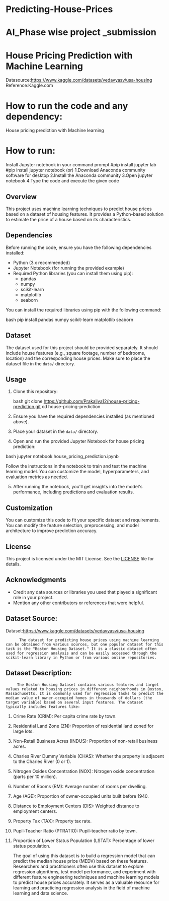 # Predicting-House-Prices
# AI_Phase wise project _submission
# House Pricing Prediction with Machine Learning

Datasource:https://www.kaggle.com/datasets/vedavyasv/usa-housing
Reference:Kaggle.com

# How to run the code and any dependency:
   House pricing prediction with Machine learning 

# How to run: 
   Install Jupyter notebook in your command prompt
      #pip install jupyter lab
      #pip install jupyter notebook (or)
           1.Download Anaconda community software for desktop
           2.Install the Anaconda community
           3.Open jupyter notebook
           4.Type the code and execute the given code

## Overview
This project uses machine learning techniques to predict house prices based on a dataset of housing features. It provides a Python-based solution to estimate the price of a house based on its characteristics.

## Dependencies
Before running the code, ensure you have the following dependencies installed:

- Python (3.x recommended)
- Jupyter Notebook (for running the provided example)
- Required Python libraries (you can install them using pip):
  - pandas
  - numpy
  - scikit-learn
  - matplotlib
  - seaborn

You can install the required libraries using pip with the following command:

bash
pip install pandas numpy scikit-learn matplotlib seaborn


## Dataset
The dataset used for this project should be provided separately. It should include house features (e.g., square footage, number of bedrooms, location) and the corresponding house prices. Make sure to place the dataset file in the `data/` directory.

## Usage
1. Clone this repository:

   bash
   git clone https://github.com/Prakaliya12/house-pricing-prediction.git
   cd house-pricing-prediction
   

2. Ensure you have the required dependencies installed (as mentioned above).

3. Place your dataset in the `data/` directory.

4. Open and run the provided Jupyter Notebook for house pricing prediction:

 bash
   jupyter notebook house_pricing_prediction.ipynb
   

   Follow the instructions in the notebook to train and test the machine learning model. You can customize the model, hyperparameters, and evaluation metrics as needed.

5. After running the notebook, you'll get insights into the model's performance, including predictions and evaluation results.

## Customization
You can customize this code to fit your specific dataset and requirements. You can modify the feature selection, preprocessing, and model architecture to improve prediction accuracy.

## License
This project is licensed under the MIT License. See the [LICENSE](LICENSE) file for details.

## Acknowledgments
- Credit any data sources or libraries you used that played a significant role in your project.
- Mention any other contributors or references that were helpful.

## Dataset Source:
Dataset:https://www.kaggle.com/datasets/vedavyasv/usa-housing

          The dataset for predicting house prices using machine learning can be obtained from various sources, but one popular dataset for this task is the "Boston Housing Dataset." It is a classic dataset often used for regression analysis and can be easily accessed through the scikit-learn library in Python or from various online repositories.

## Dataset Description:
         The Boston Housing Dataset contains various features and target values related to housing prices in different neighborhoods in Boston, Massachusetts. It is commonly used for regression tasks to predict the median value of owner-occupied homes in thousands of dollars (the target variable) based on several input features. The dataset typically includes features like:

1. Crime Rate (CRIM): Per capita crime rate by town.
2. Residential Land Zone (ZN): Proportion of residential land zoned for large lots.
3. Non-Retail Business Acres (INDUS): Proportion of non-retail business acres.
4. Charles River Dummy Variable (CHAS): Whether the property is adjacent to the Charles River (0 or 1).
5. Nitrogen Oxides Concentration (NOX): Nitrogen oxide concentration (parts per 10 million).
6. Number of Rooms (RM): Average number of rooms per dwelling.
7. Age (AGE): Proportion of owner-occupied units built before 1940.
8. Distance to Employment Centers (DIS): Weighted distance to employment centers.
9. Property Tax (TAX): Property tax rate.
10. Pupil-Teacher Ratio (PTRATIO): Pupil-teacher ratio by town.
11. Proportion of Lower Status Population (LSTAT): Percentage of lower status population.

       The goal of using this dataset is to build a regression model that can predict the median house price (MEDV) based on these features. Researchers and practitioners often use this dataset to explore regression algorithms, test model performance, and experiment with different feature engineering techniques and machine learning models to predict house prices accurately. It serves as a valuable resource for learning and practicing regression analysis in the field of machine learning and data science.
